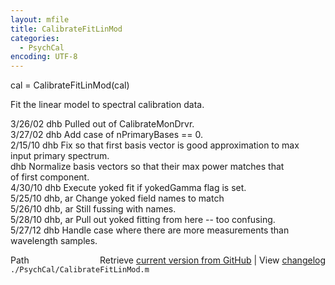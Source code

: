 ```yaml
---
layout: mfile
title: CalibrateFitLinMod
categories:
  - PsychCal
encoding: UTF-8
---
```


cal = CalibrateFitLinMod(cal)  

Fit the linear model to spectral calibration data.  

3/26/02  dhb  Pulled out of CalibrateMonDrvr.  
3/27/02  dhb  Add case of nPrimaryBases == 0.  
2/15/10  dhb  Fix so that first basis vector is good approximation to max  
              input primary spectrum.  
         dhb  Normalize basis vectors so that their max power matches that  
              of first component.  
4/30/10  dhb  Execute yoked fit if yokedGamma flag is set.  
5/25/10  dhb, ar Change yoked field names to match  
5/26/10  dhb, ar Still fussing with names.  
5/28/10  dhb, ar Pull out yoked fitting from here -- too confusing.  
5/27/12  dhb     Handle case where there are more measurements than wavelength samples.  


<div class="code_header" style="text-align:right;">
  <span style="float:left;">Path&nbsp;&nbsp;</span> <span class="counter">Retrieve <a href=
  "https://raw.github.com/Psychtoolbox-3/Psychtoolbox-3/beta/./PsychCal/CalibrateFitLinMod.m">current version from GitHub</a> | View <a href=
  "https://github.com/Psychtoolbox-3/Psychtoolbox-3/commits/beta/./PsychCal/CalibrateFitLinMod.m">changelog</a></span>
</div>
<div class="code">
  <code>./PsychCal/CalibrateFitLinMod.m</code>
</div>

